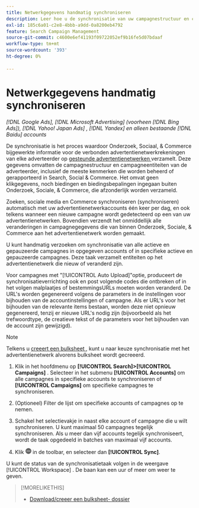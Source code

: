 ```yaml
---
title: Netwerkgegevens handmatig synchroniseren
description: Leer hoe u de synchronisatie van uw campagnestructuur en campagneentiteiten voor ondersteunde advertentienetwerken handmatig kunt activeren.
exl-id: 185c6a01-c2e8-4bbb-a9dd-0a8200eb4792
feature: Search Campaign Management
source-git-commit: c4600e6ef41193f09722052ef9b16fe5d07bdaaf
workflow-type: tm+mt
source-wordcount: '393'
ht-degree: 0%

---
```


# Netwerkgegevens handmatig synchroniseren

*[!DNL Google Ads], [!DNL Microsoft Advertising] (voorheen [!DNL Bing Ads]), [!DNL Yahoo! Japan Ads] , [!DNL Yandex] en alleen bestaande [!DNL Baidu] accounts*

De synchronisatie is het proces waardoor Onderzoek, Sociaal, &amp; Commerce bijgewerkte informatie voor de verbonden advertentienetwerkrekeningen van elke adverteerder op [ gesteunde advertentienetwerken ](/help/search-social-commerce/introduction/supported-inventory.md) verzamelt. Deze gegevens omvatten de campagnestructuur en campagneentiteiten van de adverteerder, inclusief de meeste kenmerken die worden beheerd of gerapporteerd in Search, Social &amp; Commerce. Het omvat geen klikgegevens, noch biedingen en biedingsbepalingen ingegaan buiten Onderzoek, Sociale, &amp; Commerce, die afzonderlijk worden verzameld.

Zoeken, sociale media en Commerce synchroniseren (synchroniseren) automatisch met uw advertentienetwerkaccounts één keer per dag, en ook telkens wanneer een nieuwe campagne wordt gedetecteerd op een van uw advertentienetwerken. Bovendien verzendt het onmiddellijk alle veranderingen in campagnegegevens die van binnen Onderzoek, Sociale, &amp; Commerce aan het advertentienetwerk worden gemaakt.

U kunt handmatig verzoeken om synchronisatie van alle actieve en gepauzeerde campagnes in opgegeven accounts of in specifieke actieve en gepauzeerde campagnes. Deze taak verzamelt entiteiten op het advertentienetwerk die nieuw of veranderd zijn.

Voor campagnes met &quot;[!UICONTROL Auto Upload]&quot;optie, produceert de synchronisatieverrichting ook en post volgende codes die ontbreken of in het volgen malplaatjes of bestemmingsURLs moeten worden veranderd. De URL&#39;s worden gegenereerd volgens de parameters in de instellingen voor bijhouden van de accountinstellingen of campagne. Als er URL&#39;s voor het bijhouden van de relevante items bestaan, worden deze niet opnieuw gegenereerd, tenzij er nieuwe URL&#39;s nodig zijn (bijvoorbeeld als het trefwoordtype, de creatieve tekst of de parameters voor het bijhouden van de account zijn gewijzigd).

>[!NOTE]
>
>Telkens u [ creeert een bulksheet ](/help/search-social-commerce/campaign-management/bulksheets/bulksheet-download.md), kunt u naar keuze synchronisatie met het advertentienetwerk alvorens bulksheet wordt gecreeerd.

1. Klik in het hoofdmenu op **[!UICONTROL Search]>[!UICONTROL Campaigns]** . Selecteer in het submenu **[!UICONTROL Accounts]** om alle campagnes in specifieke accounts te synchroniseren of **[!UICONTROL Campaigns]** om specifieke campagnes te synchroniseren.

1. (Optioneel) Filter de lijst om specifieke accounts of campagnes op te nemen.

1. Schakel het selectievakje in naast elke account of campagne die u wilt synchroniseren. U kunt maximaal 50 campagnes tegelijk synchroniseren. Als u meer dan vijf accounts tegelijk synchroniseert, wordt de taak opgedeeld in batches van maximaal vijf accounts.

1. Klik ![**Meer**](/help/search-social-commerce/assets/more.png " Meer ") in de toolbar, en selecteer dan **[!UICONTROL Sync]**.

U kunt de status van de synchronisatietaak volgen in de weergave [!UICONTROL Workspace] . De baan kan
een uur of meer om weer te geven.

>[!MORELIKETHIS]
>
>* [ Download/creeer een bulksheet- dossier ](/help/search-social-commerce/campaign-management/bulksheets/bulksheet-download.md)
